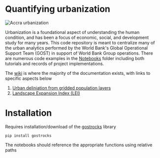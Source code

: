 # Quantifying urbanization
![Accra urbanization](Documents/ACCRA_GHSSMOD_Python_250m.png)

Urbanization is a foundational aspect of understanding the human condition, and has been a focus of economic, social, and development study for many years. This code repository is meant to centralize many of the urban analytics performed by the World Bank's Global Operational Support Team (GOST) in support of World Bank Group operations. There are numerous code examples in the [Notebooks](https://github.com/worldbank/GOST_Urban/tree/main/Notebooks) folder including both tutorials and records of project implementations.

The [wiki](https://github.com/worldbank/GOST_Urban/wiki) is where the majority of the documentation exists, with links to specific aspects below

1. [Urban deliniation from gridded population layers](https://github.com/worldbank/GOST_Urban/wiki/Urban-delineation-from-gridded-population)
2. [Landscape Expansion Index (LEI)](https://github.com/worldbank/GOST_Urban/wiki/Landscape-Expansion-Index)

# Installation
Requires installation/download of the [gostrocks](https://github.com/bpstewar/gostrocks) library
```
pip install gostrocks
```

The notebooks should reference the appropriate functions using relative paths
